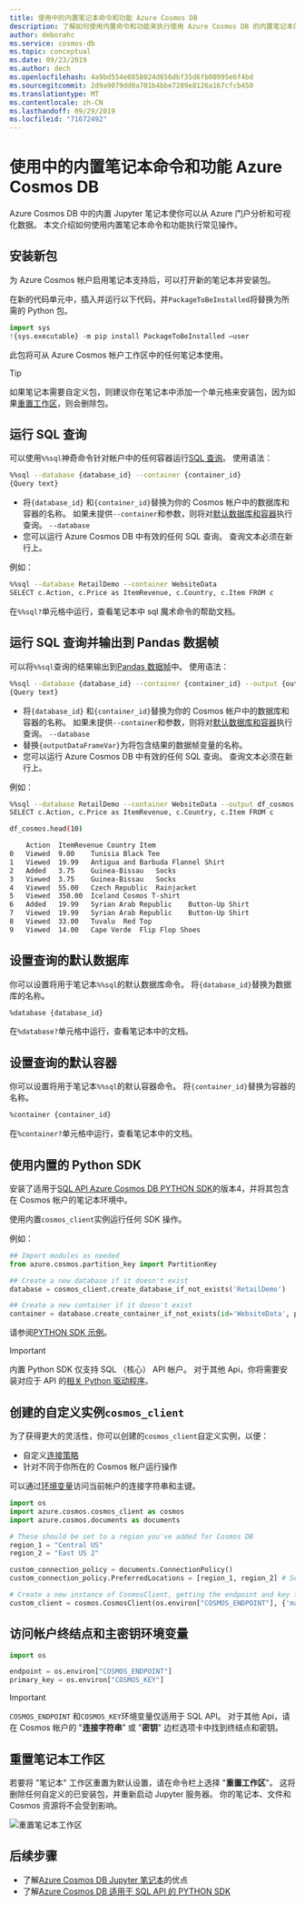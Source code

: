 ```yaml
---
title: 使用中的内置笔记本命令和功能 Azure Cosmos DB
description: 了解如何使用内置命令和功能来执行使用 Azure Cosmos DB 的内置笔记本的常见操作。
author: deborahc
ms.service: cosmos-db
ms.topic: conceptual
ms.date: 09/23/2019
ms.author: dech
ms.openlocfilehash: 4a9bd554e0858024d656dbf35d6fb00995e6f4bd
ms.sourcegitcommit: 2d9a9079dd0a701b4bbe7289e8126a167cfcb450
ms.translationtype: MT
ms.contentlocale: zh-CN
ms.lasthandoff: 09/29/2019
ms.locfileid: "71672492"
---
```

# <a name="use-built-in-notebook-commands-and-features-in-azure-cosmos-db"></a>使用中的内置笔记本命令和功能 Azure Cosmos DB

Azure Cosmos DB 中的内置 Jupyter 笔记本使你可以从 Azure 门户分析和可视化数据。 本文介绍如何使用内置笔记本命令和功能执行常见操作。

## <a name="install-a-new-package"></a>安装新包
为 Azure Cosmos 帐户启用笔记本支持后，可以打开新的笔记本并安装包。

在新的代码单元中，插入并运行以下代码，并``PackageToBeInstalled``将替换为所需的 Python 包。
```python
import sys
!{sys.executable} -m pip install PackageToBeInstalled –user
```
此包将可从 Azure Cosmos 帐户工作区中的任何笔记本使用。 

> [!TIP]
> 如果笔记本需要自定义包，则建议你在笔记本中添加一个单元格来安装包，因为如果[重置工作区](#reset-notebooks-workspace)，则会删除包。  

## <a name="run-a-sql-query"></a>运行 SQL 查询

可以使用``%%sql``神奇命令针对帐户中的任何容器运行[SQL 查询](sql-query-getting-started.md)。 使用语法：

```bash
%%sql --database {database_id} --container {container_id}
{Query text}
```

- 将``{database_id}`` 和``{container_id}``替换为你的 Cosmos 帐户中的数据库和容器的名称。 如果未提供``--container``和参数，则将对[默认数据库和容器](#set-default-database-for-queries)执行查询。 ``--database``
- 您可以运行 Azure Cosmos DB 中有效的任何 SQL 查询。 查询文本必须在新行上。

例如： 
```bash
%%sql --database RetailDemo --container WebsiteData
SELECT c.Action, c.Price as ItemRevenue, c.Country, c.Item FROM c
```
在```%%sql?```单元格中运行，查看笔记本中 sql 魔术命令的帮助文档。

## <a name="run-a-sql-query-and-output-to-a-pandas-dataframe"></a>运行 SQL 查询并输出到 Pandas 数据帧

可以将``%%sql``查询的结果输出到[Pandas 数据帧](https://pandas.pydata.org/pandas-docs/stable/getting_started/dsintro.html#dataframe)中。 使用语法： 

```bash
%%sql --database {database_id} --container {container_id} --output {outputDataFrameVar}
{Query text}
```
- 将``{database_id}`` 和``{container_id}``替换为你的 Cosmos 帐户中的数据库和容器的名称。 如果未提供``--container``和参数，则将对[默认数据库和容器](#set-default-database-for-queries)执行查询。 ``--database``
- 替换``{outputDataFrameVar}``为将包含结果的数据帧变量的名称。
- 您可以运行 Azure Cosmos DB 中有效的任何 SQL 查询。 查询文本必须在新行上。 

例如：

```bash
%%sql --database RetailDemo --container WebsiteData --output df_cosmos
SELECT c.Action, c.Price as ItemRevenue, c.Country, c.Item FROM c
```
```bash
df_cosmos.head(10)

    Action  ItemRevenue Country Item
0   Viewed  9.00    Tunisia Black Tee
1   Viewed  19.99   Antigua and Barbuda Flannel Shirt
2   Added   3.75    Guinea-Bissau   Socks
3   Viewed  3.75    Guinea-Bissau   Socks
4   Viewed  55.00   Czech Republic  Rainjacket
5   Viewed  350.00  Iceland Cosmos T-shirt
6   Added   19.99   Syrian Arab Republic    Button-Up Shirt
7   Viewed  19.99   Syrian Arab Republic    Button-Up Shirt
8   Viewed  33.00   Tuvalu  Red Top
9   Viewed  14.00   Cape Verde  Flip Flop Shoes
```

## <a name="set-default-database-for-queries"></a>设置查询的默认数据库
你可以设置将用于笔记本```%%sql```的默认数据库命令。 将```{database_id}```替换为数据库的名称。

```bash
%database {database_id}
```
在```%database?```单元格中运行，查看笔记本中的文档。

## <a name="set-default-container-for-queries"></a>设置查询的默认容器
你可以设置将用于笔记本```%%sql```的默认容器命令。 将```{container_id}```替换为容器的名称。

```bash
%container {container_id}
```
在```%container?```单元格中运行，查看笔记本中的文档。

## <a name="use-the-built-in-python-sdk"></a>使用内置的 Python SDK
安装了适用于[SQL API Azure Cosmos DB PYTHON SDK](https://github.com/Azure/azure-sdk-for-python/tree/master/sdk/cosmos/azure-cosmos)的版本4，并将其包含在 Cosmos 帐户的笔记本环境中。

使用内置``cosmos_client``实例运行任何 SDK 操作。 

例如：

```python
## Import modules as needed
from azure.cosmos.partition_key import PartitionKey

## Create a new database if it doesn't exist
database = cosmos_client.create_database_if_not_exists('RetailDemo')

## Create a new container if it doesn't exist
container = database.create_container_if_not_exists(id='WebsiteData', partition_key=PartitionKey(path='/CartID'))
```
请参阅[PYTHON SDK 示例](https://github.com/Azure/azure-sdk-for-python/tree/master/sdk/cosmos/azure-cosmos/samples)。 

> [!IMPORTANT]
> 内置 Python SDK 仅支持 SQL （核心） API 帐户。 对于其他 Api，你将需要安装对应于 API 的[相关 Python 驱动程序](#install-a-new-package)。 

## <a name="create-a-custom-instance-of-cosmos_client"></a>创建的自定义实例``cosmos_client``
为了获得更大的灵活性，你可以创建的``cosmos_client``自定义实例，以便：

- 自定义[连接策略](https://docs.microsoft.com/python/api/azure-cosmos/azure.cosmos.documents.connectionpolicy?view=azure-python-preview)
- 针对不同于你所在的 Cosmos 帐户运行操作

可以通过[环境变量](#access-the-account-endpoint-and-primary-key-env-variables)访问当前帐户的连接字符串和主键。 

```python
import os
import azure.cosmos.cosmos_client as cosmos
import azure.cosmos.documents as documents

# These should be set to a region you've added for Cosmos DB
region_1 = "Central US" 
region_2 = "East US 2"

custom_connection_policy = documents.ConnectionPolicy()
custom_connection_policy.PreferredLocations = [region_1, region_2] # Set the order of regions the SDK will route requests to. The regions should be regions you've added for Cosmos, otherwise this will error.

# Create a new instance of CosmosClient, getting the endpoint and key from the environment variables
custom_client = cosmos.CosmosClient(os.environ["COSMOS_ENDPOINT"], {'masterKey': os.environ["COSMOS_KEY"]}, connection_policy=custom_connection_policy)
```
## <a name="access-the-account-endpoint-and-primary-key-env-variables"></a>访问帐户终结点和主密钥环境变量
```python
import os

endpoint = os.environ["COSMOS_ENDPOINT"]
primary_key = os.environ["COSMOS_KEY"]
```
> [!IMPORTANT]
> ``COSMOS_ENDPOINT`` 和``COSMOS_KEY``环境变量仅适用于 SQL API。 对于其他 Api，请在 Cosmos 帐户的 "**连接字符串**" 或 "**密钥**" 边栏选项卡中找到终结点和密钥。  

## <a name="reset-notebooks-workspace"></a>重置笔记本工作区
若要将 "笔记本" 工作区重置为默认设置，请在命令栏上选择 "**重置工作区**"。 这将删除任何自定义的已安装包，并重新启动 Jupyter 服务器。 你的笔记本、文件和 Cosmos 资源将不会受到影响。  

![重置笔记本工作区](media/use-notebook-features-and-commands/reset-workspace.png)

## <a name="next-steps"></a>后续步骤

- 了解[Azure Cosmos DB Jupyter 笔记本](cosmosdb-jupyter-notebooks.md)的优点
- 了解[Azure Cosmos DB 适用于 SQL API 的 PYTHON SDK](https://github.com/Azure/azure-sdk-for-python/tree/master/sdk/cosmos/azure-cosmos)
